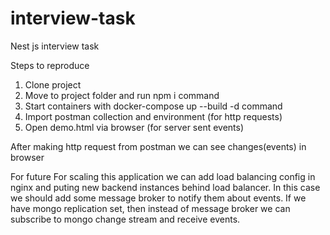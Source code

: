 # interview-task
Nest js interview task

Steps to reproduce
1. Clone project
2. Move to project folder and run npm i command
3. Start containers with docker-compose up --build -d command
4. Import postman collection and environment (for http requests)
5. Open demo.html via browser (for server sent events)

After making http request from postman we can see changes(events) in browser

For future
For scaling this application we can add load balancing config in nginx and puting new backend instances behind load balancer. In this case we should add some message broker to notify them about events. If we have mongo replication set, then instead of message broker we can subscribe to mongo change stream and receive events.
